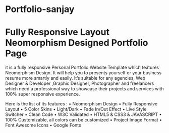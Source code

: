 # Portfolio-sanjay
 # Fully Responsive Layout Neomorphism Designed Portfolio Page 

it is a fully responsive Personal Portfolio Website Template which features Neomorphism Design.
It will help you to presents yourself or your business resume more smartly and easily.
It’s suitable  for any agencies, Web  Designer & Developer ,Graphic Designer, Photographer and freelancers which need a professional way to showcase their projects and services with 100% super responsive experience.

Here is the list of its features :
• Neomorphism Design
• Fully Responsive Layout
• 5 Color Skins
• Light/Dark
• Fade In/Out Effect
• Live Style Switcher
• Clean Code
• W3C Validated
• HTML5 & CSS3 & JAVASCRIPT
• 100% Customizable, all colors can be customized
• Project Image Format
• Font Awesome Icons
• Google Fonts